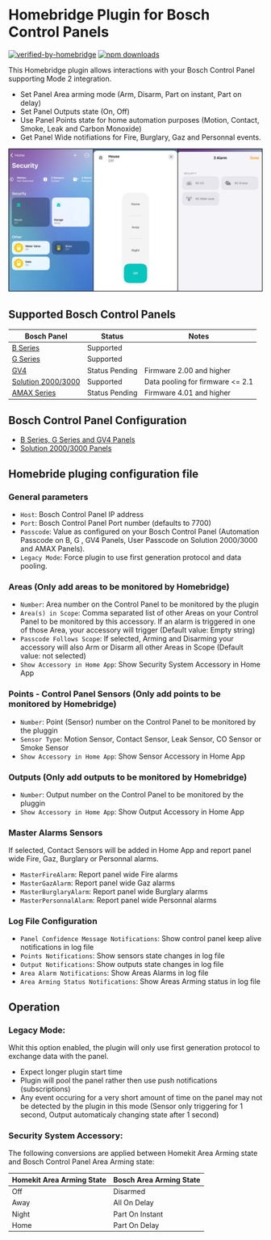 
# Homebridge Plugin for Bosch Control Panels
[![verified-by-homebridge](https://badgen.net/badge/homebridge/verified/purple)](https://github.com/homebridge/homebridge/wiki/Verified-Plugins)
[![npm downloads](https://badgen.net/npm/dt/homebridge-boschcontrolpanel_bgseries)](https://www.npmjs.com/package/homebridge-boschcontrolpanel_bgseries)


This Homebridge plugin allows interactions with your Bosch Control Panel supporting Mode 2 integration.

* Set Panel Area arming mode (Arm, Disarm, Part on instant, Part on delay)
* Set Panel Outputs state (On, Off)
* Use Panel Points state for home automation purposes (Motion, Contact, Smoke, Leak and Carbon Monoxide)
* Get Panel Wide notifiations for Fire, Burglary, Gaz and Personnal events. 

![Screenshot](BG6.jpg)

## Supported Bosch Control Panels
| Bosch Panel  | Status | Notes |
| ------ | ------ |  ------ |
| [B Series](https://resources-boschsecurity-cdn.azureedge.net/public/documents/B_Series_Quick_Selec_Commercial_Brochure_enUS_23341998603.pdf) |Supported|  |
| [G Series](https://resources-boschsecurity-cdn.azureedge.net/public/documents/Bosch_G_Series_Quick_Commercial_Brochure_enUS_23390517387.pdf) |Supported |  |
| [GV4](https://resources-boschsecurity-cdn.azureedge.net/public/documents/Bosch_G_Series_Quick_Commercial_Brochure_enUS_23390517387.pdf) |Status Pending | Firmware 2.00 and higher |
| [Solution 2000/3000](https://media.boschsecurity.com/fs/media/pb/images/products/intrusion_alarm/solution_2000___3000/Solution-2000-3000-Brochure-2021.pdf) | Supported | Data pooling for firmware <= 2.1 |
| [AMAX Series](https://resources-boschsecurity-cdn.azureedge.net/public/documents/AMAX_panel_family_Installation_Manual_frFR_15867163019.pdf) | Status Pending| Firmware 4.01 and higher |


## Bosch Control Panel Configuration
- [B Series, G Series and GV4 Panels]()
- [Solution 2000/3000 Panels]()

## Homebride pluging configuration file
### General parameters
* `Host`:  Bosch Control Panel IP address
* `Port`:  Bosch Control Panel Port number (defaults to 7700)
* `Passcode`: Value as configured on your Bosch Control Panel (Automation Passcode on B, G , GV4 Panels, User Passcode on Solution 2000/3000 and AMAX Panels).
* `Legacy Mode`: Force plugin to use first generation protocol and data pooling.
### Areas (Only add areas to be monitored by Homebridge)
* `Number`: Area number on the Control Panel to be monitored by the plugin
* `Area(s) in Scope`: Comma separated list of other Areas on your Control Panel to be monitored by this accessory. If an alarm is triggered in one of those Area, your accessory will trigger (Default value: Empty string)
* `Passcode Follows Scope`: If selected, Arming and Disarming your accessory will also Arm or Disarm all other Areas in Scope (Default value: not selected)
* `Show Accessory in Home App`: Show Security System Accessory in Home App
### Points - Control Panel Sensors (Only add points to be monitored by Homebridge)
* `Number`: Point (Sensor) number on the Control Panel to be monitored by the pluggin
* `Sensor Type`: Motion Sensor, Contact Sensor, Leak Sensor, CO Sensor or Smoke Sensor
* `Show Accessory in Home App`: Show Sensor Accessory in Home App 
### Outputs (Only add outputs to be monitored by Homebridge)
* `Number`: Output number on the Control Panel to be monitored by the pluggin
* `Show Accessory in Home App`: Show Output Accessory in Home App
### Master Alarms Sensors
If selected, Contact Sensors will be added in Home App and report panel wide Fire, Gaz, Burglary or Personnal alarms.
* `MasterFireAlarm`: Report panel wide Fire alarms
* `MasterGazAlarm`: Report panel wide Gaz alarms
* `MasterBurglaryAlarm`: Report panel wide Burglary alarms
* `MasterPersonnalAlarm`: Report panel wide Personnal alarms
### Log File Configuration
* `Panel Confidence Message Notifications`: Show control panel keep alive notifications in log file
* `Points Notifications`: Show sensors state changes in log file
* `Output Notifications`: Show outputs state changes in log file
* `Area Alarm Notifications`: Show Areas Alarms in log file
* `Area Arming Status Notifications`: Show Areas Arming status in log file

## Operation
### Legacy Mode:
Whit this option enabled, the plugin will only use first generation protocol to exchange data with the panel.
* Expect longer plugin start time 
* Plugin will pool the panel rather then use push notifications (subscriptions)
* Any event occuring for a very short amount of time on the panel may not be detected by the plugin in this mode (Sensor only triggering for 1 second, Output automaticaly changing state after 1 second)

### Security System Accessory:
The following conversions are applied between Homekit Area Arming state and Bosch Control Panel Area Arming state: 

| Homekit Area Arming State | Bosch Area Arming State|
| ------ | ------ | 
| Off | Disarmed
| Away | All On Delay
| Night | Part On Instant
| Home | Part On Delay

